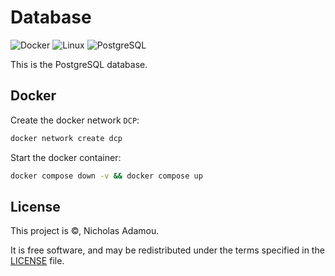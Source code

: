 # Database

![Docker](https://img.shields.io/badge/-Docker-2496ED?style=flat-square&logo=Docker&logoColor=white)
![Linux](https://img.shields.io/badge/-Linux-FCC624?style=flat-square&logo=linux&logoColor=black)
![PostgreSQL](https://img.shields.io/badge/-PostgreSQL-336791?style=flat-square&logo=postgresql&logoColor=white)

This is the PostgreSQL database.

## Docker

Create the docker network `DCP`:

```bash
docker network create dcp
```

Start the docker container:

```bash
docker compose down -v && docker compose up
```

## License

This project is ©, Nicholas Adamou.

It is free software, and may be redistributed under the terms specified in the [LICENSE] file.

[license]: LICENSE
